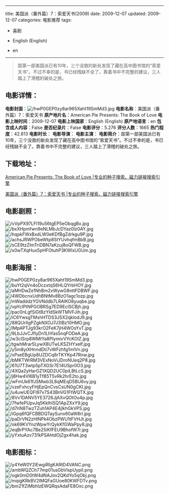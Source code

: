 
---
title: 美国派（番外篇）7：索爱天书(2009)
date: 2009-12-07
updated: 2009-12-07
categories: 电影推荐
tags:
- 喜剧

- English (English)
- en
---


> 距第一部美国派已有10年，三个没救的新处发现了藏在高中图书馆的“索爱天书”。不过不幸的是，书已经残缺不全了。靠着书中不完整的建议，三人踏上了滑稽的破处之旅。

## **电影详情**：

**电影封面**：<img src="https://image.tmdb.org/t/p/w200/hwP0GEP0zy8ar965Xaht19SmMd3.jpg" alt="/hwP0GEP0zy8ar965Xaht19SmMd3.jpg" title="/hwP0GEP0zy8ar965Xaht19SmMd3.jpg">
**电影名称**：美国派（番外篇）7：索爱天书
**原产地片名**：American Pie Presents: The Book of Love
**电影上映时间**：2009-12-07
**电影上映国家**：English (English)
**原产地语言**：en
**包含成人内容**：False
**是否纪录片**：False
**电影评分**：5.276
**评分人数**：1665
**热门程度**：42.813
**电影时长**：
**电影导演**：
**电影主演**：
**电影简介**：距第一部美国派已有10年，三个没救的新处发现了藏在高中图书馆的“索爱天书”。不过不幸的是，书已经残缺不全了。靠着书中不完整的建议，三人踏上了滑稽的破处之旅。

## **下载地址**：
[American Pie Presents: The Book of Love |专业的种子搜索、磁力链接搜索引擎](https://movie.amd794.com:2083/?search=American%20Pie%20Presents%3A%20The%20Book%20of%20Love&ordering=&mode=match_phrase&page_size=10&page=1)

[美国派（番外篇）7：索爱天书 |专业的种子搜索、磁力链接搜索引擎](https://movie.amd794.com:2083/?search=%E7%BE%8E%E5%9B%BD%E6%B4%BE%EF%BC%88%E7%95%AA%E5%A4%96%E7%AF%87%EF%BC%897%EF%BC%9A%E7%B4%A2%E7%88%B1%E5%A4%A9%E4%B9%A6&ordering=&mode=match_phrase&page_size=10&page=1)
 

## **电影剧照**：
<img src="https://image.tmdb.org/t/p/original/vVpPX97LFI19u56tgEP5eObqgBx.jpg" alt="/vVpPX97LFI19u56tgEP5eObqgBx.jpg" title="/vVpPX97LFI19u56tgEP5eObqgBx.jpg"><img src="https://image.tmdb.org/t/p/original/bxXHpmfwn9eNLMbJcDYaz0lz0AY.jpg" alt="/bxXHpmfwn9eNLMbJcDYaz0lz0AY.jpg" title="/bxXHpmfwn9eNLMbJcDYaz0lz0AY.jpg"><img src="https://image.tmdb.org/t/p/original/hqpkFWxBxdLW0eKDfBgZdrkgu9P.jpg" alt="/hqpkFWxBxdLW0eKDfBgZdrkgu9P.jpg" title="/hqpkFWxBxdLW0eKDfBgZdrkgu9P.jpg"><img src="https://image.tmdb.org/t/p/original/achsJRWPObeWtp8StYUvhqfmBbB.jpg" alt="/achsJRWPObeWtp8StYUvhqfmBbB.jpg" title="/achsJRWPObeWtp8StYUvhqfmBbB.jpg"><img src="https://image.tmdb.org/t/p/original/sCE9tzZImTriDBN7aKzuj8oQFWB.jpg" alt="/sCE9tzZImTriDBN7aKzuj8oQFWB.jpg" title="/sCE9tzZImTriDBN7aKzuj8oQFWB.jpg"><img src="https://image.tmdb.org/t/p/original/x0wTXqHux5pHFOtuhP3KWlxUGUm.jpg" alt="/x0wTXqHux5pHFOtuhP3KWlxUGUm.jpg" title="/x0wTXqHux5pHFOtuhP3KWlxUGUm.jpg">

## **电影海报**：
<img src="https://image.tmdb.org/t/p/original/hwP0GEP0zy8ar965Xaht19SmMd3.jpg" alt="/hwP0GEP0zy8ar965Xaht19SmMd3.jpg" title="/hwP0GEP0zy8ar965Xaht19SmMd3.jpg"><img src="https://image.tmdb.org/t/p/original/buYt2qVn4oDczxtqS6HLQYrbHOY.jpg" alt="/buYt2qVn4oDczxtqS6HLQYrbHOY.jpg" title="/buYt2qVn4oDczxtqS6HLQYrbHOY.jpg"><img src="https://image.tmdb.org/t/p/original/aMHDwZe1NhBm2xWywG8nttFDBWF.jpg" alt="/aMHDwZe1NhBm2xWywG8nttFDBWF.jpg" title="/aMHDwZe1NhBm2xWywG8nttFDBWF.jpg"><img src="https://image.tmdb.org/t/p/original/4WDbcnxUdhBNtMv8BzO1agc1ozp.jpg" alt="/4WDbcnxUdhBNtMv8BzO1agc1ozp.jpg" title="/4WDbcnxUdhBNtMv8BzO1agc1ozp.jpg"><img src="https://image.tmdb.org/t/p/original/mWadddzYGVNddb7LRAlKO8yuqbe.jpg" alt="/mWadddzYGVNddb7LRAlKO8yuqbe.jpg" title="/mWadddzYGVNddb7LRAlKO8yuqbe.jpg"><img src="https://image.tmdb.org/t/p/original/vpYcIPtNPGOBRSg7ED9EcISCBjh.jpg" alt="/vpYcIPtNPGOBRSg7ED9EcISCBjh.jpg" title="/vpYcIPtNPGOBRSg7ED9EcISCBjh.jpg"><img src="https://image.tmdb.org/t/p/original/pac0nLgfSiGtBzYldSkWTMVFJih.jpg" alt="/pac0nLgfSiGtBzYldSkWTMVFJih.jpg" title="/pac0nLgfSiGtBzYldSkWTMVFJih.jpg"><img src="https://image.tmdb.org/t/p/original/iC6YwsgTMshHTDS3JSX2qklodJ9.jpg" alt="/iC6YwsgTMshHTDS3JSX2qklodJ9.jpg" title="/iC6YwsgTMshHTDS3JSX2qklodJ9.jpg"><img src="https://image.tmdb.org/t/p/original/88QUrIlgPZgkNXOJ7J3lBz10HMO.jpg" alt="/88QUrIlgPZgkNXOJ7J3lBz10HMO.jpg" title="/88QUrIlgPZgkNXOJ7J3lBz10HMO.jpg"><img src="https://image.tmdb.org/t/p/original/lMpAPTJg93krO2FeK7jH4WOsYvT.jpg" alt="/lMpAPTJg93krO2FeK7jH4WOsYvT.jpg" title="/lMpAPTJg93krO2FeK7jH4WOsYvT.jpg"><img src="https://image.tmdb.org/t/p/original/9LbJJvCJflyDn1LhYas5nqFODeA.jpg" alt="/9LbJJvCJflyDn1LhYas5nqFODeA.jpg" title="/9LbJJvCJflyDn1LhYas5nqFODeA.jpg"><img src="https://image.tmdb.org/t/p/original/w3clSrp8WMtYa8PIymivVYcKOlZ.jpg" alt="/w3clSrp8WMtYa8PIymivVYcKOlZ.jpg" title="/w3clSrp8WMtYa8PIymivVYcKOlZ.jpg"><img src="https://image.tmdb.org/t/p/original/tgwhMrar5LywX8UTwLKSZHYxelf.jpg" alt="/tgwhMrar5LywX8UTwLKSZHYxelf.jpg" title="/tgwhMrar5LywX8UTwLKSZHYxelf.jpg"><img src="https://image.tmdb.org/t/p/original/y5m8yiXHnndDti7vWFzhfg1mlVn.jpg" alt="/y5m8yiXHnndDti7vWFzhfg1mlVn.jpg" title="/y5m8yiXHnndDti7vWFzhfg1mlVn.jpg"><img src="https://image.tmdb.org/t/p/original/xPseEBgUp8UZDCq8rTKYKp47Rnw.jpg" alt="/xPseEBgUp8UZDCq8rTKYKp47Rnw.jpg" title="/xPseEBgUp8UZDCq8rTKYKp47Rnw.jpg"><img src="https://image.tmdb.org/t/p/original/bMKTWrRM3VExNoViJDroNUeq2P8.jpg" alt="/bMKTWrRM3VExNoViJDroNUeq2P8.jpg" title="/bMKTWrRM3VExNoViJDroNUeq2P8.jpg"><img src="https://image.tmdb.org/t/p/original/61U7T3wtp5pTXGSr7E14USpr0O3.jpg" alt="/61U7T3wtp5pTXGSr7E14USpr0O3.jpg" title="/61U7T3wtp5pTXGSr7E14USpr0O3.jpg"><img src="https://image.tmdb.org/t/p/original/4XQa2yHarGZ1XQD2UC0piLBtLcS.jpg" alt="/4XQa2yHarGZ1XQD2UC0piLBtLcS.jpg" title="/4XQa2yHarGZ1XQD2UC0piLBtLcS.jpg"><img src="https://image.tmdb.org/t/p/original/j8Hw4Vl6B1yTf85T5vRk2hrE2to.jpg" alt="/j8Hw4Vl6B1yTf85T5vRk2hrE2to.jpg" title="/j8Hw4Vl6B1yTf85T5vRk2hrE2to.jpg"><img src="https://image.tmdb.org/t/p/original/wFmUk61fJSMwb3L8qMEqD5BU6vy.jpg" alt="/wFmUk61fJSMwb3L8qMEqD5BU6vy.jpg" title="/wFmUk61fJSMwb3L8qMEqD5BU6vy.jpg"><img src="https://image.tmdb.org/t/p/original/vzeFxhcyFHjEpQnCvsCsUN0gCKI.jpg" alt="/vzeFxhcyFHjEpQnCvsCsUN0gCKI.jpg" title="/vzeFxhcyFHjEpQnCvsCsUN0gCKI.jpg"><img src="https://image.tmdb.org/t/p/original/u4uwUEQFI97v7S43BnVG1FtWQTX.jpg" alt="/u4uwUEQFI97v7S43BnVG1FtWQTX.jpg" title="/u4uwUEQFI97v7S43BnVG1FtWQTX.jpg"><img src="https://image.tmdb.org/t/p/original/8Vv1DANV5YE3726JjAXvQOtOu4p.jpg" alt="/8Vv1DANV5YE3726JjAXvQOtOu4p.jpg" title="/8Vv1DANV5YE3726JjAXvQOtOu4p.jpg"><img src="https://image.tmdb.org/t/p/original/7fwfePUpvJq5KklhISQ1ApZXxY9.jpg" alt="/7fwfePUpvJq5KklhISQ1ApZXxY9.jpg" title="/7fwfePUpvJq5KklhISQ1ApZXxY9.jpg"><img src="https://image.tmdb.org/t/p/original/d7nN8TwzTZuh1AP4E4jlkhGkVPS.jpg" alt="/d7nN8TwzTZuh1AP4E4jlkhGkVPS.jpg" title="/d7nN8TwzTZuh1AP4E4jlkhGkVPS.jpg"><img src="https://image.tmdb.org/t/p/original/iGpq6fQFCBBDQTaySunx60aW8rI.jpg" alt="/iGpq6fQFCBBDQTaySunx60aW8rI.jpg" title="/iGpq6fQFCBBDQTaySunx60aW8rI.jpg"><img src="https://image.tmdb.org/t/p/original/paDrVN2zHlNPk4ObzPWU1tFVHJt.jpg" alt="/paDrVN2zHlNPk4ObzPWU1tFVHJt.jpg" title="/paDrVN2zHlNPk4ObzPWU1tFVHJt.jpg"><img src="https://image.tmdb.org/t/p/original/ok69KVYnzWpwYrQykKfGWaPpy8.jpg" alt="/ok69KVYnzWpwYrQykKfGWaPpy8.jpg" title="/ok69KVYnzWpwYrQykKfGWaPpy8.jpg"><img src="https://image.tmdb.org/t/p/original/eqBrPYAc7Be25iKfFEU9BhofW7r.jpg" alt="/eqBrPYAc7Be25iKfFEU9BhofW7r.jpg" title="/eqBrPYAc7Be25iKfFEU9BhofW7r.jpg"><img src="https://image.tmdb.org/t/p/original/yYxtuAzv731kPSAhtdOjZgx4hak.jpg" alt="/yYxtuAzv731kPSAhtdOjZgx4hak.jpg" title="/yYxtuAzv731kPSAhtdOjZgx4hak.jpg">

## **电影图标**：
<img src="https://image.tmdb.org/t/p/original/y4YeW0Y2lEwgiRIgKARtD4VANC.png" alt="/y4YeW0Y2lEwgiRIgKARtD4VANC.png" title="/y4YeW0Y2lEwgiRIgKARtD4VANC.png"><img src="https://image.tmdb.org/t/p/original/ambWQZCh77mp01usGbVlspUypiI.png" alt="/ambWQZCh77mp01usGbVlspUypiI.png" title="/ambWQZCh77mp01usGbVlspUypiI.png"><img src="https://image.tmdb.org/t/p/original/ogk0mD0tW4dNAJov2QKdYo5qObj.png" alt="/ogk0mD0tW4dNAJov2QKdYo5qObj.png" title="/ogk0mD0tW4dNAJov2QKdYo5qObj.png"><img src="https://image.tmdb.org/t/p/original/mqigKRkBV2IMQFaGUoe80KWFDTv.png" alt="/mqigKRkBV2IMQFaGUoe80KWFDTv.png" title="/mqigKRkBV2IMQFaGUoe80KWFDTv.png"><img src="https://image.tmdb.org/t/p/original/bm21fZiMbhIzEWQRqsAdaFE8Oxc.png" alt="/bm21fZiMbhIzEWQRqsAdaFE8Oxc.png" title="/bm21fZiMbhIzEWQRqsAdaFE8Oxc.png">
